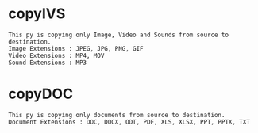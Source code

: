 # copyIVS
    This py is copying only Image, Video and Sounds from source to destination.
    Image Extensions : JPEG, JPG, PNG, GIF
    Video Extensions : MP4, MOV
    Sound Extensions : MP3
# copyDOC
    This py is copying only documents from source to destination.
    Document Extensions : DOC, DOCX, ODT, PDF, XLS, XLSX, PPT, PPTX, TXT 